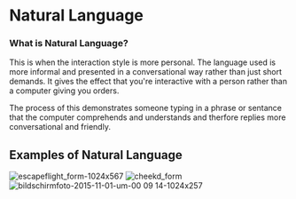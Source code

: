 # Natural Language

### What is Natural Language? 

This is when the interaction style is more personal. The language used is more informal and presented in a conversational way rather than just short demands. It gives the effect that you're interactive with a person rather than a computer giving you orders. 

The process of this demonstrates someone typing in a phrase or sentance that the computer comprehends and understands and therfore replies more conversational and friendly. 

## Examples of Natural Language 

![escapeflight_form-1024x567](https://cloud.githubusercontent.com/assets/22593770/25628376/e7f81ada-2f5d-11e7-9c32-2ece6b5085b8.png)
![cheekd_form](https://cloud.githubusercontent.com/assets/22593770/25628387/f102083e-2f5d-11e7-83a8-91bd12ac5339.png)
![bildschirmfoto-2015-11-01-um-00 09 14-1024x257](https://cloud.githubusercontent.com/assets/22593770/25628397/f510a23c-2f5d-11e7-9c62-ae3663393246.png)
